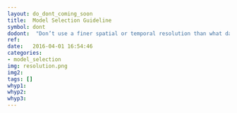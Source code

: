 ```yaml
---
layout: do_dont_coming_soon
title:  Model Selection Guideline
symbol: dont
dodont:  "Don’t use a finer spatial or temporal resolution than what data allow and models adequately simulate"
ref:  
date:   2016-04-01 16:54:46
categories:
- model_selection
img: resolution.png
img2: 
tags: []
whyp1:
whyp2:
whyp3:
---
```


